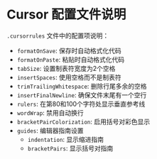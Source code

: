 # Cursor 配置文件说明

`.cursorrules` 文件中的配置项说明：

- `formatOnSave`: 保存时自动格式化代码
- `formatOnPaste`: 粘贴时自动格式化代码
- `tabSize`: 设置制表符宽度为2个空格
- `insertSpaces`: 使用空格而不是制表符
- `trimTrailingWhitespace`: 删除行尾多余的空格
- `insertFinalNewline`: 确保文件末尾有一个空行
- `rulers`: 在第80和100个字符处显示垂直参考线
- `wordWrap`: 禁用自动换行
- `bracketPairColorization`: 启用括号对彩色显示
- `guides`: 编辑器指南设置
  - `indentation`: 显示缩进指南
  - `bracketPairs`: 显示括号对指南 